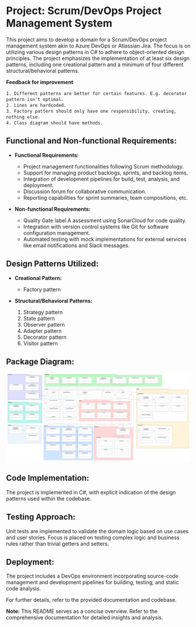 # Project: Scrum/DevOps Project Management System

This project aims to develop a domain for a Scrum/DevOps project management system akin to Azure DevOps or Atlassian Jira. The focus is on utilizing various design patterns in C# to adhere to object-oriented design principles. The project emphasizes the implementation of at least six design patterns, including one creational pattern and a minimum of four different structural/behavioral patterns.

**Feedback for improvement**
```plaintext
1. Different patterns are better for certain features. E.g. decorator pattern isn't optimal.
2. Lines are hardcoded.
3. Factory pattern should only have one responsibility, creating, nothing else.
4. Class diagram should have methods.
```

## Functional and Non-functional Requirements:
- **Functional Requirements:**
  - Project management functionalities following Scrum methodology.
  - Support for managing product backlogs, sprints, and backlog items.
  - Integration of development pipelines for build, test, analysis, and deployment.
  - Discussion forum for collaborative communication.
  - Reporting capabilities for sprint summaries, team compositions, etc.

- **Non-functional Requirements:**
  - Quality Gate label A assessment using SonarCloud for code quality.
  - Integration with version control systems like Git for software configuration management.
  - Automated testing with mock implementations for external services like email notifications and Slack messages.

## Design Patterns Utilized:
- **Creational Pattern:**
  - Factory pattern

- **Structural/Behavioral Patterns:**
  1. Strategy pattern
  2. State pattern
  3. Observer pattern
  4. Adapter pattern
  5. Decorator pattern
  6. Visitor pattern

## Package Diagram:
![Package Diagram - made by Junhao](img/package-diagram-junhao.png)

## Code Implementation:
The project is implemented in C#, with explicit indication of the design patterns used within the codebase.

## Testing Approach:
Unit tests are implemented to validate the domain logic based on use cases and user stories. Focus is placed on testing complex logic and business rules rather than trivial getters and setters.

## Deployment:
The project includes a DevOps environment incorporating source-code management and development pipelines for building, testing, and static code analysis.

For further details, refer to the provided documentation and codebase.

**Note:** This README serves as a concise overview. Refer to the comprehensive documentation for detailed insights and analysis.
